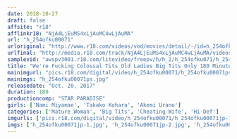 ```yaml
---
date: 2018-10-27
draft: false
affsite: "r18"
afflinkr18: "NjA4LjEuMS4xLjAuMC4wLjAuMA"
url: "h_254ofku00071"
urloriginal: "http://www.r18.com/videos/vod/movies/detail/-/id=h_254ofku00071"
urlfinal: "http://media.r18.com/track/NjA4LjEuMS4xLjAuMC4wLjAuMA/videos/vod/movies/detail/-/id=h_254ofku00071"
samplevid: "awspv3001.r18.com/litevideo/freepv/h/h_2/h_254ofku071/h_254ofku071_dmb_w.mp4"
title: "We're Fucking Colossal Tits Old Ladies Big Tits Only 180 Minutes"
mainimgurl: "pics.r18.com/digital/video/h_254ofku00071/h_254ofku00071ps.jpg"
mainimgs: "h_254ofku00071ps.jpg"
releasedate: "Oct. 20, 2017"
duration: 180
productioncomp: "STAR PARADISE"
girls: ['Nami Miyamae', 'Takako Kohara', 'Akemi Urano']
categories: ['Mature Woman', 'Big Tits', 'Cheating Wife', 'Hi-Def']
imgurls: ['pics.r18.com/digital/video/h_254ofku00071/h_254ofku00071jp-1.jpg', 'pics.r18.com/digital/video/h_254ofku00071/h_254ofku00071jp-2.jpg', 'pics.r18.com/digital/video/h_254ofku00071/h_254ofku00071jp-3.jpg', 'pics.r18.com/digital/video/h_254ofku00071/h_254ofku00071jp-4.jpg', 'pics.r18.com/digital/video/h_254ofku00071/h_254ofku00071jp-5.jpg', 'pics.r18.com/digital/video/h_254ofku00071/h_254ofku00071jp-6.jpg', 'pics.r18.com/digital/video/h_254ofku00071/h_254ofku00071jp-7.jpg', 'pics.r18.com/digital/video/h_254ofku00071/h_254ofku00071jp-8.jpg', 'pics.r18.com/digital/video/h_254ofku00071/h_254ofku00071jp-9.jpg', 'pics.r18.com/digital/video/h_254ofku00071/h_254ofku00071jp-10.jpg', 'pics.r18.com/digital/video/h_254ofku00071/h_254ofku00071jp-11.jpg', 'pics.r18.com/digital/video/h_254ofku00071/h_254ofku00071jp-12.jpg', 'pics.r18.com/digital/video/h_254ofku00071/h_254ofku00071jp-13.jpg', 'pics.r18.com/digital/video/h_254ofku00071/h_254ofku00071jp-14.jpg', 'pics.r18.com/digital/video/h_254ofku00071/h_254ofku00071jp-15.jpg', 'pics.r18.com/digital/video/h_254ofku00071/h_254ofku00071jp-16.jpg', 'pics.r18.com/digital/video/h_254ofku00071/h_254ofku00071jp-17.jpg', 'pics.r18.com/digital/video/h_254ofku00071/h_254ofku00071jp-18.jpg', 'pics.r18.com/digital/video/h_254ofku00071/h_254ofku00071jp-19.jpg', 'pics.r18.com/digital/video/h_254ofku00071/h_254ofku00071jp-20.jpg']
imgs: ['h_254ofku00071jp-1.jpg', 'h_254ofku00071jp-2.jpg', 'h_254ofku00071jp-3.jpg', 'h_254ofku00071jp-4.jpg', 'h_254ofku00071jp-5.jpg', 'h_254ofku00071jp-6.jpg', 'h_254ofku00071jp-7.jpg', 'h_254ofku00071jp-8.jpg', 'h_254ofku00071jp-9.jpg', 'h_254ofku00071jp-10.jpg', 'h_254ofku00071jp-11.jpg', 'h_254ofku00071jp-12.jpg', 'h_254ofku00071jp-13.jpg', 'h_254ofku00071jp-14.jpg', 'h_254ofku00071jp-15.jpg', 'h_254ofku00071jp-16.jpg', 'h_254ofku00071jp-17.jpg', 'h_254ofku00071jp-18.jpg', 'h_254ofku00071jp-19.jpg', 'h_254ofku00071jp-20.jpg']
---
```

